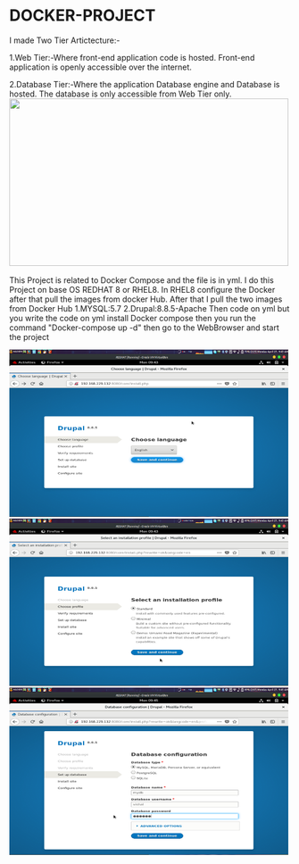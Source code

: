 # DOCKER-PROJECT
I made Two Tier Artictecture:-

1.Web Tier:-Where front-end application code is hosted. Front-end application is openly accessible over the internet.

2.Database Tier:-Where the application Database engine and Database is hosted. The database is only accessible from Web Tier only.
<img src="https://www.codeproject.com/KB/applications/1262641/Single_Server_-_Two_Tier.png" width="500" height="300">

This Project is related to Docker Compose and the file is in yml.
I do this Project on base OS REDHAT 8 or RHEL8.
In RHEL8 configure the Docker after that pull the images from docker Hub.
After that I pull the two images from Docker Hub
1.MYSQL:5.7
2.Drupal:8.8.5-Apache 
Then code on yml but you write the code on yml install  Docker compose then you run the command "Docker-compose up -d" 
then go to the WebBrowser and start the project

<img src="https://github.com/Vishal700-cmd/DOCKER-PROJECT/blob/master/Screenshot%20from%202020-04-27%2009-43-43.png" width="500" height="300">
<img src="https://github.com/Vishal700-cmd/DOCKER-PROJECT/blob/master/Screenshot%20from%202020-04-27%2009-43-59.png" width="500" height="300">
<img src="https://github.com/Vishal700-cmd/DOCKER-PROJECT/blob/master/Screenshot%20from%202020-04-27%2009-45-09.png" width="500" height="300">
